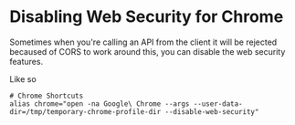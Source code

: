 # Disabling Web Security for Chrome

Sometimes when you're calling an API from the client it will be rejected becaused of CORS to work around this, you can disable the web security features. 

Like so

```
# Chrome Shortcuts
alias chrome="open -na Google\ Chrome --args --user-data-dir=/tmp/temporary-chrome-profile-dir --disable-web-security"
```
